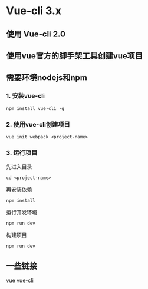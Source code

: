 # Vue-cli 3.x

## 使用 Vue-cli 2.0
使用vue官方的脚手架工具创建vue项目
---
需要环境nodejs和npm
---

### 1. 安装vue-cli  

    npm install vue-cli -g

### 2. 使用vue-cli创建项目

    vue init webpack <project-name>
    
### 3. 运行项目
    
先进入目录    

    cd <project-name>

再安装依赖

    npm install
    
运行开发环境

    npm run dev

构建项目

    npm run dev



## 一些链接
[vue](http://)
[vue-cli](http://)
